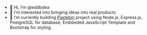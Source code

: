 - 👋 Hi, I’m @eddbdea
- 👀 I'm interested into bringing ideas into real products 
- 🌱 I’m currently building [Pastebin](https://github.com/eddbdea/Pastebin) project using Node.js, Express.js, PostgreSQL for database, Embbeded JavaScript Template and Bootstrap for styling.


<!---
eddbdea/eddbdea is a ✨ special ✨ repository because its `README.md` (this file) appears on your GitHub profile.
You can click the Preview link to take a look at your changes.
--->
